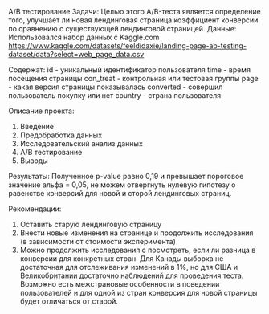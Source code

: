 
A/B тестирование
Задачи:
Целью этого A/B-теста является определение того, улучшает ли новая лендинговая страница коэффициент конверсии по сравнению с существующей лендинговой страницей. 
Данные:
Использовался набор данных с Kaggle.com [https://www.kaggle.com/datasets/feeldidaxie/landing-page-ab-testing-dataset/data?select=web_page_data.csv ](https://www.kaggle.com/datasets/ahmedmohameddawoud/ecommerce-ab-testing) 

Содержат:
id - уникальный идентификатор пользователя
time - время посещения страницы
con_treat - контрольная или тестовая группы
page - какая версия страницы показывалась
converted - совершил пользователь покупку или нет
country - страна пользователя

Описание проекта:
1. Введение
2. Предобработка данных
3. Исследовательский анализ данных
4. A/B тестирование
5. Выводы

Результаты:
Полученное p-value равно 0,19 и превышает пороговое значение альфа = 0,05, не  можем отвергнуть нулевую гипотезу о равенстве конверсий для новой и сторой лендинговых страниц.

Рекомендации:
1) Оставить старую лендинговую страницу
2) Внести новые изменения на странице и продолжить исследования (в зависимости от стоимости эксперимента)
3) Можно продолжить исследования с посмотреть, если ли разница в конверсии для конкретных стран. Для Канады выборка не достаточная для отслеживания изменений в 1%, но для США и Великобритании достаточно наблюдений для проведения теста. Возможно есть межстрановые особенности в поведении пользователей и для одной из стран конверсия для новой страницы будет отличаться от старой.
